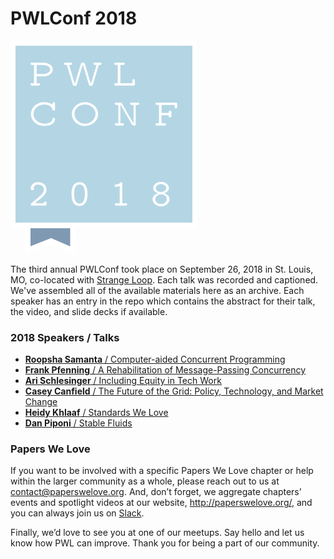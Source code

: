 # PWLConf 2018

<svg version="1.2" baseProfile="tiny" id="Layer_1" xmlns="http://www.w3.org/2000/svg" xmlns:xlink="http://www.w3.org/1999/xlink" x="0" y="0" width="299" height="342.715" viewBox="17 19.142 299 342.715" overflow="inherit" xml:space="preserve"><desc>Created with Sketch.</desc><rect x="20.5" y="21.75" fill="#B4D6E4" width="292.5" height="293.5"/><g id="logo" transform="translate(146.000000, 134.000000)"><path id="Path-1118" fill="#FFF" d="M-97,185.29v28.722l32.966-13.058L-33.5,214.16v-29L-97,185.29L-97,185.29z M-106,185.29 L-106,185.29v-8.981l8.981-0.019l63.5-0.13l9.019-0.02v9.02v29v13.697l-12.572-5.438l-30.535-13.206l6.887,0.106l-32.965,13.058 L-106,227.257v-13.245V185.29z"/><polygon id="Path" fill="#7F99B3" points="-97,185.271 -97,213.993 -64.034,200.936 -33.5,214.143 -33.5,185.143"/><path id="Rectangle-103" fill="#FFF" d="M-129-106.858L-129-106.858l8-8v299l-8-8h299l-8,8v-299l8,8H-129z M-129-114.858h299 v299h-299V-114.858L-129-114.858z"/><path id="PWL" fill="#FFF" d="M-97-44.999c0,1.801,1.5,1.801,2.4,1.801h10.619c0.9,0,2.4,0,2.4-1.801 c0-1.859-1.439-1.859-2.4-1.859h-3.24v-11.04h11.101c8.521,0,14.82-5.16,14.82-10.979c0-5.82-6.3-10.98-14.82-10.98H-94.6 c-0.961,0-2.4,0-2.4,1.86c0,1.8,1.5,1.8,2.4,1.8h3.24v29.34h-3.24C-95.561-46.858-97-46.858-97-44.999L-97-44.999z M-87.221-61.559 v-14.64h10.08c6.66,0,11.701,3.42,11.701,7.32c0,3.899-5.101,7.319-11.701,7.319L-87.221-61.559L-87.221-61.559z M-43.32-78.059 c0,1.86,1.561,1.86,2.461,1.86h2.039l9.66,32.16c0.66,1.32,1.98,1.32,3,1.32c1.68,0,2.58-0.062,3.24-2.221l9.6-31.98l9.66,31.919 c0.54,1.86,1.02,2.281,3.24,2.281c1.32,0,2.641,0,3.24-2.041L12.24-76.2h2.039c0.9,0,2.461,0,2.461-1.8 c0-1.86-1.561-1.86-2.461-1.86h-8.1c-0.959,0-2.459,0-2.459,1.86c0,1.8,1.619,1.8,2.459,1.8H8.7l-9.12,30.42l-9.6-32.04 c-0.601-2.04-1.92-2.04-3.24-2.04c-1.62,0-2.641,0-3.24,2.04l-9.66,32.04l-9.119-30.42h2.52c0.9,0,2.46,0,2.46-1.8 c0-1.86-1.56-1.86-2.46-1.86h-8.1C-41.76-79.858-43.32-79.858-43.32-78.059L-43.32-78.059z M37-44.999c0,1.801,1.5,1.801,2.4,1.801 h28.26c1.979,0,2.398-0.54,2.398-2.46v-5.341c0-1.199,0-2.459-2.039-2.459c-2.101,0-2.101,1.199-2.101,2.459v4.141h-19.14v-29.34 h4.681c0.899,0,2.399,0,2.399-1.8c0-1.86-1.439-1.86-2.399-1.86H39.4c-0.961,0-2.4,0-2.4,1.86c0,1.8,1.5,1.8,2.4,1.8h3.238v29.34 H39.4C38.439-46.858,37-46.858,37-44.999L37-44.999z M-96.279,2.441c0,10.021,8.76,19.021,21.119,19.021 c10.801,0,17.34-4.62,17.34-10.74c0-1.98-1.439-1.98-2.1-1.98c-0.6,0-1.92,0-2.04,1.74c-0.12,1.44-0.3,3.721-4.261,5.641 c-2.279,1.14-5.639,1.68-8.52,1.68c-10.14,0-17.4-7.26-17.4-15.36s7.381-15.3,17.281-15.3c3.18,0,6.239,0.78,8.399,2.04 c3.601,2.101,4.14,4.5,4.56,6.18c0.301,1.38,1.44,1.38,1.98,1.38c2.1,0,2.1-1.26,2.1-2.459v-8.341c0-0.96,0-2.46-1.8-2.46 c-1.14,0-1.44,0.6-1.86,1.5c-0.539,0.9-0.539,1.02-1.08,2.221c-2.459-1.92-6.959-3.721-12.719-3.721 C-87.34-16.519-96.279-7.639-96.279,2.441L-96.279,2.441z M-30.8,2.441c0,10.38,9.239,19.021,21,19.021c11.88,0,21-8.82,21-18.961 c0-10.379-9.24-19.02-21-19.02C-21.68-16.519-30.8-7.698-30.8,2.441L-30.8,2.441z M-26.66,1.782c0-7.98,7.439-14.641,16.86-14.641 c9.42,0,16.86,6.66,16.86,14.641c0,8.699-7.44,16.02-16.86,16.02C-19.279,17.802-26.66,10.422-26.66,1.782L-26.66,1.782z M37.859,19.001c0,1.801,1.5,1.801,2.399,1.801H50.1c0.899,0,2.399,0,2.399-1.801c0-1.859-1.44-1.859-2.399-1.859h-3.24v-29.939 h0.061l18.12,31.56c1.2,2.04,2.521,2.04,3.78,2.04c1.92,0,2.459-0.36,2.459-2.46v-30.54h3.24c0.899,0,2.399,0,2.399-1.801 c0-1.859-1.438-1.859-2.399-1.859h-9.84c-0.961,0-2.4,0-2.4,1.859c0,1.801,1.5,1.801,2.4,1.801h3.239v29.939h-0.06l-18.121-31.56 c-1.199-2.04-2.521-2.04-3.779-2.04h-5.7c-0.96,0-2.399,0-2.399,1.859c0,1.801,1.5,1.801,2.399,1.801h3.24v29.34h-3.24 C39.3,17.142,37.859,17.142,37.859,19.001L37.859,19.001z M102.92,19.001c0,1.801,1.5,1.801,2.4,1.801h12.06 c0.899,0,2.399,0,2.399-1.801c0-1.859-1.439-1.859-2.399-1.859h-4.68V4.302h11.579c0,2.46,0,3.42,2.101,3.42 c2.04,0,2.04-1.32,2.04-2.46v-5.58c0-1.14,0-2.46-2.04-2.46c-2.101,0-2.101,0.96-2.101,3.42H112.7v-12.84h20.88v3.18 c0,1.141,0,2.46,2.04,2.46c2.101,0,2.101-1.26,2.101-2.46v-4.38c0-1.86-0.359-2.46-2.4-2.46h-30c-0.959,0-2.399,0-2.399,1.859 c0,1.801,1.5,1.801,2.399,1.801h3.24v29.34h-3.24C104.359,17.142,102.92,17.142,102.92,19.001L102.92,19.001z M-96.641,146.941 c0,1.859,1.5,1.859,2.461,1.859h20.34c1.98,0,2.4-0.54,2.4-2.46v-1.56c0-1.141,0-2.461-2.041-2.461c-2.1,0-2.1,1.141-2.1,2.82 H-89.86c3.539-3.062,9.299-7.562,11.879-9.961c3.78-3.359,6.541-7.199,6.541-12c0-7.199-6.061-11.699-13.381-11.699 c-7.08,0-11.82,4.92-11.82,10.02c0,2.221,1.681,2.881,2.701,2.881c1.26,0,2.64-1.02,2.64-2.699c0-0.721-0.3-1.5-0.841-1.921 c0.9-2.761,3.721-4.62,7.021-4.62c4.92,0,9.54,2.76,9.54,8.041c0,4.199-2.939,7.68-6.9,10.979l-13.26,11.16 C-96.279,145.802-96.641,146.102-96.641,146.941L-96.641,146.941z M-31.26,130.441c0,4.021,0,19.021,12.72,19.021 c12.72,0,12.72-15,12.72-18.961c0-4.021,0-19.021-12.72-19.021C-31.26,111.48-31.26,126.48-31.26,130.441L-31.26,130.441z M-27.12,129.9c0-3.299,0-14.76,8.58-14.76s8.58,11.461,8.58,14.76c0,3.181,0,15.9-8.58,15.9S-27.12,133.081-27.12,129.9 L-27.12,129.9z M37.54,117.001c0,1.801,1.62,1.801,2.101,1.801c1.68,0,4.319-0.479,6.119-1.438v27.779H40.3 c-0.96,0-2.399,0-2.399,1.858c0,1.801,1.5,1.801,2.399,1.801h15.06c0.899,0,2.399,0,2.399-1.801c0-1.858-1.438-1.858-2.399-1.858 H49.9v-31.201c0-0.959,0-2.459-1.801-2.459c-0.779,0-1.08,0.301-1.681,1.02c-2.28,2.461-5.88,2.58-7.14,2.641 C38.439,115.202,37.54,115.682,37.54,117.001L37.54,117.001z"/></g><text transform="matrix(1 0 0 1 241.6035 283.4619)" display="none" font-family="'CMUTypewriterVariable'" font-size="61.998">8</text><g><path fill="#FFF" d="M244.328,272.685c0-2.24,0.827-4.228,2.482-5.964c1.654-1.735,3.703-2.956,6.146-3.662 c-2.442-0.787-4.345-1.912-5.707-3.376c-1.362-1.463-2.043-3.082-2.043-4.858c0-2.604,1.206-4.909,3.617-6.918 c2.412-2.008,5.419-3.012,9.021-3.012s6.609,0.994,9.021,2.981c2.411,1.988,3.617,4.305,3.617,6.948 c0,1.776-0.671,3.386-2.013,4.828c-1.343,1.443-3.255,2.578-5.737,3.406c2.442,0.706,4.49,1.927,6.146,3.662 c1.655,1.736,2.482,3.724,2.482,5.964c0,3.068-1.292,5.747-3.875,8.038c-2.583,2.29-5.792,3.436-9.626,3.436 c-3.795,0-6.999-1.146-9.612-3.436C245.635,278.432,244.328,275.753,244.328,272.685z M248.597,272.624 c0,2.14,0.902,3.966,2.709,5.479s3.991,2.271,6.555,2.271c2.562,0,4.742-0.757,6.538-2.271c1.797-1.514,2.694-3.34,2.694-5.479 c0-2.018-0.857-3.804-2.573-5.358c-1.715-1.554-3.936-2.33-6.659-2.33c-2.685,0-4.899,0.786-6.646,2.36 S248.597,270.646,248.597,272.624z M249.475,254.885c0,1.735,0.827,3.214,2.482,4.435c1.654,1.222,3.617,1.832,5.888,1.832 s4.233-0.61,5.888-1.832c1.655-1.221,2.482-2.699,2.482-4.435c0-1.655-0.807-3.104-2.422-4.345 c-1.614-1.241-3.592-1.861-5.933-1.861c-2.402,0-4.4,0.62-5.994,1.861C250.271,251.781,249.475,253.229,249.475,254.885z"/></g></svg>


The third annual PWLConf took place on September 26, 2018 in St. Louis, MO, co-located with [Strange Loop](https://thestrangeloop.com). Each talk was recorded and captioned. We've assembled all of the available materials here as an archive. Each speaker has an entry in the repo which contains the abstract for their talk, the video, and slide decks if available.

### 2018 Speakers / Talks

- [**Roopsha Samanta** / Computer-aided Concurrent Programming](https://github.com/papers-we-love/pwlconf-info/tree/master/2018/roopsha-samanta)
- [**Frank Pfenning** / A Rehabilitation of Message-Passing Concurrency](https://github.com/papers-we-love/pwlconf-info/tree/master/2018/frank-pfenning)
- [**Ari Schlesinger** / Including Equity in Tech Work](https://github.com/papers-we-love/pwlconf-info/tree/master/2018/ari-schlesinger)
- [**Casey Canfield** / The Future of the Grid: Policy, Technology, and Market Change](https://github.com/papers-we-love/pwlconf-info/tree/master/2018/casey-canfield)
- [**Heidy Khlaaf** / Standards We Love](https://github.com/papers-we-love/pwlconf-info/tree/master/2018/heidy-khlaad)
- [**Dan Piponi** / Stable Fluids](https://github.com/papers-we-love/pwlconf-info/tree/master/2018/dan-piponi)

### Papers We Love

If you want to be involved with a specific Papers We Love chapter or help within the larger community as a whole, please reach out to us at <a href="mailto:contact@paperswelove.org">contact@paperswelove.org</a>. And, don’t forget, we aggregate chapters’ events and spotlight videos at our website, <a href="http://paperswelove.org/">http://paperswelove.org/</a>, and you can always join us on <a href="http://papersweloveslack.herokuapp.com/">Slack</a>.

Finally, we’d love to see you at one of our meetups. Say hello and let us know how PWL can improve. Thank you for being a part of our community.
